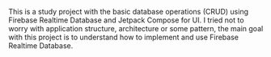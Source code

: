 This is a study project with the basic database operations (CRUD) using Firebase Realtime Database and Jetpack Compose for UI. I tried not to worry with application structure, architecture or some pattern, the main goal with this project is to understand how to implement and use Firebase Realtime Database.
